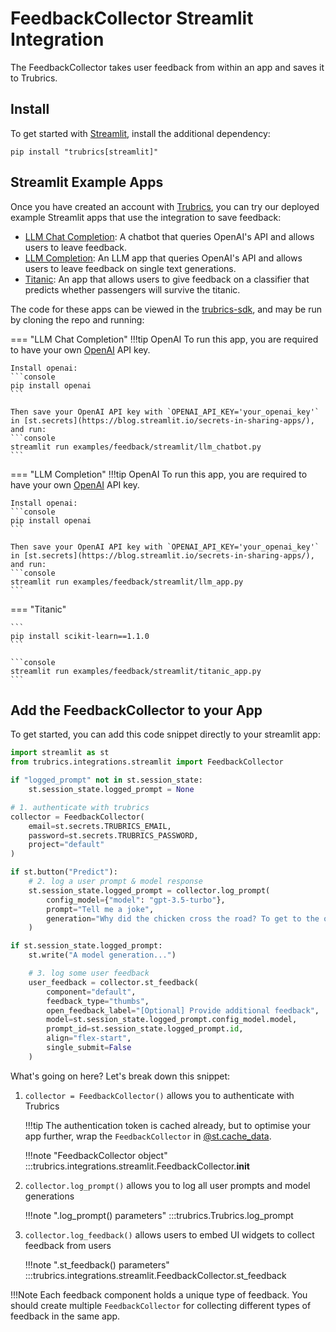 # FeedbackCollector Streamlit Integration
The FeedbackCollector takes user feedback from within an app and saves it to Trubrics.

## Install
To get started with [Streamlit](https://streamlit.io/), install the additional dependency:

```console
pip install "trubrics[streamlit]"
```

## Streamlit Example Apps
Once you have created an account with [Trubrics](https://trubrics.streamlit.app/), you can try our deployed example Streamlit apps that use the integration to save feedback:

- [LLM Chat Completion](https://trubrics-llm-example-chatbot.streamlit.app/): A chatbot that queries OpenAI's API and allows users to leave feedback.
- [LLM Completion](https://trubrics-llm-example.streamlit.app/): An LLM app that queries OpenAI's API and allows users to leave feedback on single text generations.
- [Titanic](https://trubrics-titanic-example.streamlit.app/): An app that allows users to give feedback on a classifier that predicts whether passengers will survive the titanic.

The code for these apps can be viewed in the [trubrics-sdk](https://github.com/trubrics/trubrics-sdk/tree/main/examples), and may be run by cloning the repo and running:

=== "LLM Chat Completion"
    !!!tip OpenAI
        To run this app, you are required to have your own [OpenAI](https://platform.openai.com/overview) API key.

    Install openai:
    ```console
    pip install openai
    ```

    Then save your OpenAI API key with `OPENAI_API_KEY='your_openai_key'` in [st.secrets](https://blog.streamlit.io/secrets-in-sharing-apps/), and run:
    ```console
    streamlit run examples/feedback/streamlit/llm_chatbot.py
    ```

=== "LLM Completion"
    !!!tip OpenAI
        To run this app, you are required to have your own [OpenAI](https://platform.openai.com/overview) API key.

    Install openai:
    ```console
    pip install openai
    ```

    Then save your OpenAI API key with `OPENAI_API_KEY='your_openai_key'` in [st.secrets](https://blog.streamlit.io/secrets-in-sharing-apps/), and run:
    ```console
    streamlit run examples/feedback/streamlit/llm_app.py
    ```

=== "Titanic"

    ```
    pip install scikit-learn==1.1.0
    ```

    ```console
    streamlit run examples/feedback/streamlit/titanic_app.py
    ```

## Add the FeedbackCollector to your App
To get started, you can add this code snippet directly to your streamlit app:
```py
import streamlit as st
from trubrics.integrations.streamlit import FeedbackCollector

if "logged_prompt" not in st.session_state:
    st.session_state.logged_prompt = None

# 1. authenticate with trubrics
collector = FeedbackCollector(
    email=st.secrets.TRUBRICS_EMAIL,
    password=st.secrets.TRUBRICS_PASSWORD,
    project="default"
)

if st.button("Predict"):
    # 2. log a user prompt & model response
    st.session_state.logged_prompt = collector.log_prompt(
        config_model={"model": "gpt-3.5-turbo"},
        prompt="Tell me a joke",
        generation="Why did the chicken cross the road? To get to the other side.",
    )

if st.session_state.logged_prompt:
    st.write("A model generation...")

    # 3. log some user feedback
    user_feedback = collector.st_feedback(
        component="default",
        feedback_type="thumbs",
        open_feedback_label="[Optional] Provide additional feedback",
        model=st.session_state.logged_prompt.config_model.model,
        prompt_id=st.session_state.logged_prompt.id,
        align="flex-start",
        single_submit=False
    )
```

What's going on here? Let's break down this snippet:

1. `collector = FeedbackCollector()` allows you to authenticate with Trubrics

    !!!tip
        The authentication token is cached already, but to optimise your app further, wrap the `FeedbackCollector` in [@st.cache_data](https://docs.streamlit.io/library/api-reference/performance/st.cache_data).

    !!!note "FeedbackCollector object"
        :::trubrics.integrations.streamlit.FeedbackCollector.__init__

2. `collector.log_prompt()` allows you to log all user prompts and model generations

    !!!note ".log_prompt() parameters"
        :::trubrics.Trubrics.log_prompt

3.  `collector.log_feedback()` allows users to embed UI widgets to collect feedback from users

    !!!note ".st_feedback() parameters"
        :::trubrics.integrations.streamlit.FeedbackCollector.st_feedback

!!!Note
    Each feedback component holds a unique type of feedback. You should create multiple `FeedbackCollector` for collecting different types of feedback in the same app.
